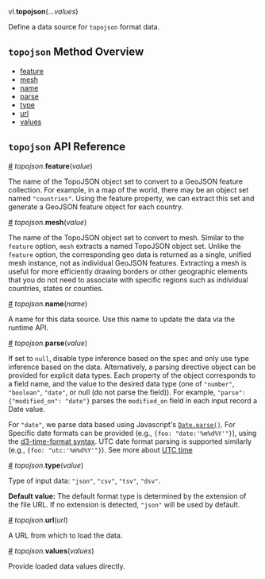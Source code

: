 vl.<b>topojson</b>(<em>...values</em>)

Define a data source for <code>topojson</code> format data.

## <code>topojson</code> Method Overview

* <a href="#feature">feature</a>
* <a href="#mesh">mesh</a>
* <a href="#name">name</a>
* <a href="#parse">parse</a>
* <a href="#type">type</a>
* <a href="#url">url</a>
* <a href="#values">values</a>

## <code>topojson</code> API Reference

<a id="feature" href="#feature">#</a>
<em>topojson</em>.<b>feature</b>(<em>value</em>)

The name of the TopoJSON object set to convert to a GeoJSON feature collection.
For example, in a map of the world, there may be an object set named `"countries"`.
Using the feature property, we can extract this set and generate a GeoJSON feature object for each country.

<a id="mesh" href="#mesh">#</a>
<em>topojson</em>.<b>mesh</b>(<em>value</em>)

The name of the TopoJSON object set to convert to mesh.
Similar to the `feature` option, `mesh` extracts a named TopoJSON object set.
  Unlike the `feature` option, the corresponding geo data is returned as a single, unified mesh instance, not as individual GeoJSON features.
Extracting a mesh is useful for more efficiently drawing borders or other geographic elements that you do not need to associate with specific regions such as individual countries, states or counties.

<a id="name" href="#name">#</a>
<em>topojson</em>.<b>name</b>(<em>name</em>)

A name for this data source. Use this name to update the data via the runtime API.

<a id="parse" href="#parse">#</a>
<em>topojson</em>.<b>parse</b>(<em>value</em>)

If set to `null`, disable type inference based on the spec and only use type inference based on the data.
Alternatively, a parsing directive object can be provided for explicit data types. Each property of the object corresponds to a field name, and the value to the desired data type (one of `"number"`, `"boolean"`, `"date"`, or null (do not parse the field)).
For example, `"parse": {"modified_on": "date"}` parses the `modified_on` field in each input record a Date value.

For `"date"`, we parse data based using Javascript's [`Date.parse()`](https://developer.mozilla.org/en-US/docs/Web/JavaScript/Reference/Global_Objects/Date/parse).
For Specific date formats can be provided (e.g., `{foo: "date:'%m%d%Y'"}`), using the [d3-time-format syntax](https://github.com/d3/d3-time-format#locale_format). UTC date format parsing is supported similarly (e.g., `{foo: "utc:'%m%d%Y'"}`). See more about [UTC time](https://vega.github.io/vega-lite/docs/timeunit.html#utc)

<a id="type" href="#type">#</a>
<em>topojson</em>.<b>type</b>(<em>value</em>)

Type of input data: `"json"`, `"csv"`, `"tsv"`, `"dsv"`.

__Default value:__  The default format type is determined by the extension of the file URL.
If no extension is detected, `"json"` will be used by default.

<a id="url" href="#url">#</a>
<em>topojson</em>.<b>url</b>(<em>url</em>)

A URL from which to load the data.

<a id="values" href="#values">#</a>
<em>topojson</em>.<b>values</b>(<em>values</em>)

Provide loaded data values directly.

